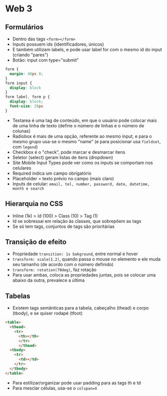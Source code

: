 # Web 3

## Formulários

- Dentro das tags ```<form></form>```
- Inputs possuem ids (identificadores, únicos)
 - E também utilizam labels, e pode usar label for com o mesmo id do input (criando "pares")
- Botão: input com type="submit"
```CSS
form {
  margin: 40px 0;
}
form input {
  display: block
}
form label, form p {
  display: block;
  font-size: 20px
}
```
- Textarea é uma tag de conteúdo, em que o usuário pode colocar mais de uma linha de texto (define o número de linhas e o número de colunas)
- Radiobox é mais de uma opção, referente ao mesmo input, e para o mesmo grupo usa-se o mesmo "name" (e para posicionar usa ```fieldset```, com ```legend```)
- Checkbox é o "check", pode marcar e desmarcar itens
- Seletor (select) geram listas de itens (dropdown)
- Site Mobile Input Types pode ver como os inputs se comportam nos celulares
- Required indica um campo obrigatório
- Placeholder = texto prévio no campo (mais claro)
- Inputs de celular: ```email, tel, number, password, date, datetime, month e search```

## Hierarquia no CSS
- Inline (1k) > Id (100) > Class (10) > Tag (1)
- Id se sobressai em relação às classes, que sobrepõem as tags
- Se só tem tags, conjuntos de tags são prioritárias

## Transição de efeito
- Propriedade ```transition: 1s bakground```, entre normal e hover
- ```transform: scale(1.2)```, quando passa o mouse no elemento e ele muda seu tamanho (de acordo com o número definido)
- ```transform: rotation(70deg)```, faz rotação
- Para usar ambas, coloca as propriedades juntas, pois se colocar uma abaixo da outra, prevalece a última

## Tabelas
- Existem tags semânticas para a tabela, cabeçalho (thead) e corpo (tbody), e se quiser rodapé (tfoot)
```HTML
<table>
  <thead>
    <tr>
      <th></th>
      </tr>
      </thead>
  <tbody>
    <tr>
      <td></td>
    </tr>
  </tbody>
</table>
```
- Para estilizar/organizar pode usar padding para as tags th e td
- Para mesclar células, usa-se o ```colspan=X```
